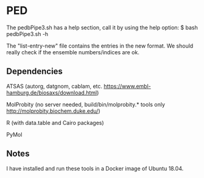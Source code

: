 # PED
The pedbPipe3.sh has a help section, call it by using the help option:
 	$ bash pedbPipe3.sh -h

The "list-entry-new" file contains the entries in the new format.
	We should really check if the ensemble numbers/indices are ok.

## Dependencies
ATSAS (autorg, datgnom, cablam, etc. https://www.embl-hamburg.de/biosaxs/download.html)

MolProbity (no server needed, build/bin/molprobity.* tools only http://molprobity.biochem.duke.edu/)

R (with data.table and Cairo packages)

PyMol

## Notes
I have installed and run these tools in a Docker image of Ubuntu 18.04.
